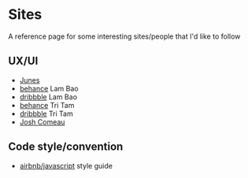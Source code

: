 # Sites

A reference page for some interesting sites/people that I'd like to follow

## UX/UI  

* [Junes](https://junes.fun)
* [behance](https://www.behance.net/bygabriel) Lam Bao
* [dribbble](https://dribbble.com/lamgbao) Lam Bao
* [behance](https://www.behance.net/tranmautritam) Tri Tam
* [dribbble](https://dribbble.com/tranmautritam) Tri Tam
* [Josh Comeau](https://www.joshwcomeau.com)

## Code style/convention

* [airbnb/javascript](https://github.com/airbnb/javascript) style guide

